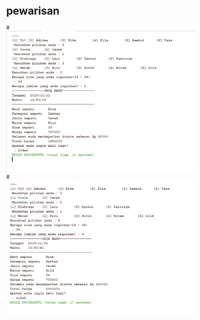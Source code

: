 # pewarisan
#![AltText](https://github.com/natasyaadelia/pewarisan/blob/master/beli%202.png)
#![AltText](https://github.com/natasyaadelia/pewarisan/blob/master/beli%203.png)
